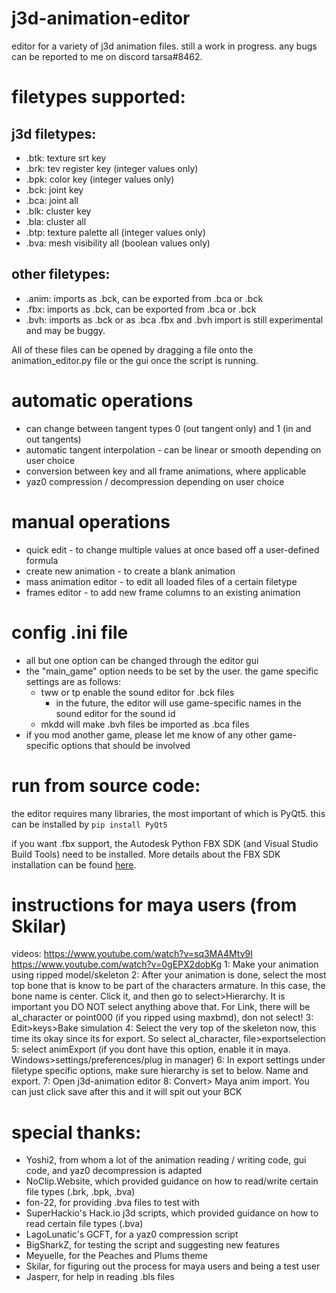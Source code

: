 # j3d-animation-editor
editor for a variety of j3d animation files. still a work in progress. any bugs can be reported to me on discord tarsa#8462.

# filetypes supported:

## j3d filetypes:
* .btk: texture srt key
* .brk: tev register key (integer values only)
* .bpk: color key (integer values only)
* .bck: joint key 
* .bca: joint all 
* .blk: cluster key 
* .bla: cluster all 
* .btp: texture palette all (integer values only)
* .bva: mesh visibility all (boolean values only)

## other filetypes:
* .anim: imports as .bck, can be exported from .bca or .bck
* .fbx: imports as .bck, can be exported from .bca or .bck
* .bvh: imports as .bck or as .bca
.fbx and .bvh import is still experimental and may be buggy.

All of these files can be opened by dragging a file onto the animation_editor.py file or the gui once the script is running.

# automatic operations
* can change between tangent types 0 (out tangent only) and 1 (in and out tangents)
* automatic tangent interpolation - can be linear or smooth depending on user choice
* conversion between key and all frame animations, where applicable
* yaz0 compression / decompression depending on user choice

# manual operations
* quick edit - to change multiple values at once based off a user-defined formula
* create new animation - to create a blank animation 
* mass animation editor - to edit all loaded files of a certain filetype
* frames editor - to add new frame columns to an existing animation

# config .ini file
* all but one option can be changed through the editor gui
* the "main_game" option needs to be set by the user. the game specific settings are as follows:
    * tww or tp enable the sound editor for .bck files
        * in the future, the editor will use game-specific names in the sound editor for the sound id
    * mkdd will make .bvh files be imported as .bca files
* if you mod another game, please let me know of any other game-specific options that should be involved

# run from source code:
the editor requires many libraries, the most important of which is PyQt5. this can be installed by 
`pip install PyQt5`

if you want .fbx support, the Autodesk Python FBX SDK (and Visual Studio Build Tools) need to be installed. More details about the FBX SDK installation can be found [here](https://gitlab.inria.fr/radili/fbxsdk_python).

# instructions for maya users (from Skilar)
videos:
https://www.youtube.com/watch?v=sq3MA4Mtv9I
https://www.youtube.com/watch?v=0gEPX2dobKg
1: Make your animation using ripped model/skeleton
2: After your animation is done, select the most top bone that is know to be part of the characters armature. In this case, the bone name is center. Click it, and then go to select>Hierarchy. It is important you DO NOT select anything above that. For Link, there will be al_character or point000 (if you ripped using maxbmd), don not select!
3: Edit>keys>Bake simulation
4: Select the very top of the skeleton now, this time its okay since its for export. So select al_character, file>exportselection
5: select animExport (if you dont have this option, enable it in maya. Windows>settings/preferences/plug in manager)
6: In export settings under filetype specific options, make sure hierarchy is set to below. Name and export.
7: Open j3d-animation editor
8: Convert> Maya anim import. You can just click save after this and it will spit out your BCK

# special thanks:
* Yoshi2, from whom a lot of the animation reading / writing code, gui code, and yaz0 decompression is adapted
* NoClip.Website, which provided guidance on how to read/write certain file types (.brk, .bpk, .bva)
* fon-22, for providing .bva files to test with
* SuperHackio's Hack.io j3d scripts, which provided guidance on how to read certain file types (.bva)
* LagoLunatic's GCFT, for a yaz0 compression script
* BigSharkZ, for testing the script and suggesting new features
* Meyuelle, for the Peaches and Plums theme
* Skilar, for figuring out the process for maya users and being a test user
* Jasperr, for help in reading .bls files